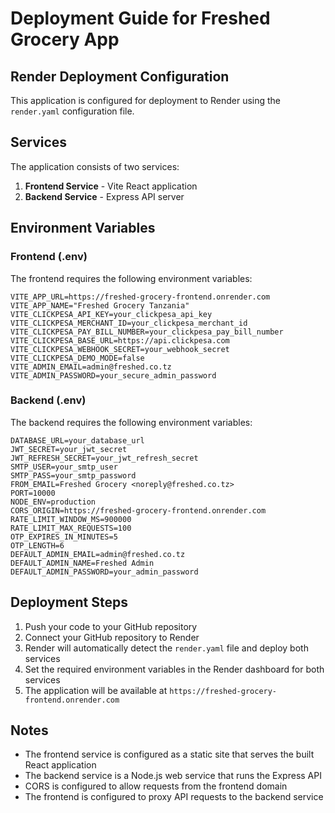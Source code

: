 # Deployment Guide for Freshed Grocery App

## Render Deployment Configuration

This application is configured for deployment to Render using the `render.yaml` configuration file.

## Services

The application consists of two services:

1. **Frontend Service** - Vite React application
2. **Backend Service** - Express API server

## Environment Variables

### Frontend (.env)
The frontend requires the following environment variables:

```
VITE_APP_URL=https://freshed-grocery-frontend.onrender.com
VITE_APP_NAME="Freshed Grocery Tanzania"
VITE_CLICKPESA_API_KEY=your_clickpesa_api_key
VITE_CLICKPESA_MERCHANT_ID=your_clickpesa_merchant_id
VITE_CLICKPESA_PAY_BILL_NUMBER=your_clickpesa_pay_bill_number
VITE_CLICKPESA_BASE_URL=https://api.clickpesa.com
VITE_CLICKPESA_WEBHOOK_SECRET=your_webhook_secret
VITE_CLICKPESA_DEMO_MODE=false
VITE_ADMIN_EMAIL=admin@freshed.co.tz
VITE_ADMIN_PASSWORD=your_secure_admin_password
```

### Backend (.env)
The backend requires the following environment variables:

```
DATABASE_URL=your_database_url
JWT_SECRET=your_jwt_secret
JWT_REFRESH_SECRET=your_jwt_refresh_secret
SMTP_USER=your_smtp_user
SMTP_PASS=your_smtp_password
FROM_EMAIL=Freshed Grocery <noreply@freshed.co.tz>
PORT=10000
NODE_ENV=production
CORS_ORIGIN=https://freshed-grocery-frontend.onrender.com
RATE_LIMIT_WINDOW_MS=900000
RATE_LIMIT_MAX_REQUESTS=100
OTP_EXPIRES_IN_MINUTES=5
OTP_LENGTH=6
DEFAULT_ADMIN_EMAIL=admin@freshed.co.tz
DEFAULT_ADMIN_NAME=Freshed Admin
DEFAULT_ADMIN_PASSWORD=your_admin_password
```

## Deployment Steps

1. Push your code to your GitHub repository
2. Connect your GitHub repository to Render
3. Render will automatically detect the `render.yaml` file and deploy both services
4. Set the required environment variables in the Render dashboard for both services
5. The application will be available at `https://freshed-grocery-frontend.onrender.com`

## Notes

- The frontend service is configured as a static site that serves the built React application
- The backend service is a Node.js web service that runs the Express API
- CORS is configured to allow requests from the frontend domain
- The frontend is configured to proxy API requests to the backend service